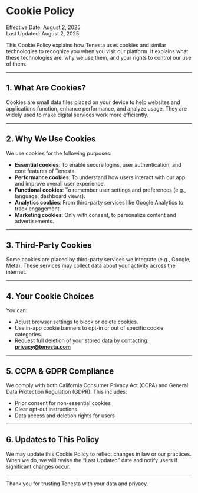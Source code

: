 # Cookie Policy

Effective Date: August 2, 2025  
Last Updated: August 2, 2025

This Cookie Policy explains how Tenesta uses cookies and similar technologies to recognize you when you visit our platform. It explains what these technologies are, why we use them, and your rights to control our use of them.

---

## 1. What Are Cookies?

Cookies are small data files placed on your device to help websites and applications function, enhance performance, and analyze usage. They are widely used to make digital services work more efficiently.

---

## 2. Why We Use Cookies

We use cookies for the following purposes:

- **Essential cookies**: To enable secure logins, user authentication, and core features of Tenesta.
- **Performance cookies**: To understand how users interact with our app and improve overall user experience.
- **Functional cookies**: To remember user settings and preferences (e.g., language, dashboard views).
- **Analytics cookies**: From third-party services like Google Analytics to track engagement.
- **Marketing cookies**: Only with consent, to personalize content and advertisements.

---

## 3. Third-Party Cookies

Some cookies are placed by third-party services we integrate (e.g., Google, Meta). These services may collect data about your activity across the internet.

---

## 4. Your Cookie Choices

You can:

- Adjust browser settings to block or delete cookies.
- Use in-app cookie banners to opt-in or out of specific cookie categories.
- Request full deletion of your stored data by contacting: **privacy@tenesta.com**

---

## 5. CCPA & GDPR Compliance

We comply with both California Consumer Privacy Act (CCPA) and General Data Protection Regulation (GDPR). This includes:

- Prior consent for non-essential cookies
- Clear opt-out instructions
- Data access and deletion rights for users

---

## 6. Updates to This Policy

We may update this Cookie Policy to reflect changes in law or our practices. When we do, we will revise the “Last Updated” date and notify users if significant changes occur.

---

Thank you for trusting Tenesta with your data and privacy.
